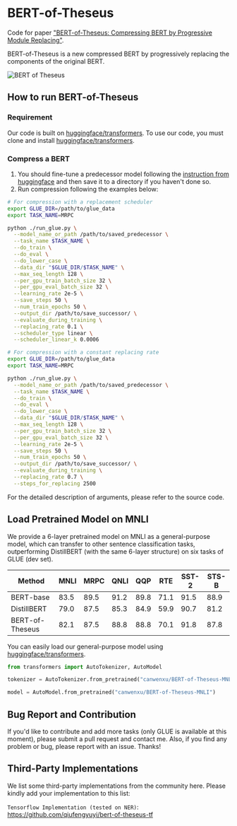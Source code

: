 # BERT-of-Theseus
Code for paper ["BERT-of-Theseus: Compressing BERT by Progressive Module Replacing"](http://arxiv.org/abs/2002.02925).

 BERT-of-Theseus is a new compressed BERT by progressively replacing the components of the original BERT.

![BERT of Theseus](https://github.com/JetRunner/BERT-of-Theseus/blob/master/bert-of-theseus.png?raw=true)

## How to run BERT-of-Theseus

### Requirement
Our code is built on [huggingface/transformers](https://github.com/huggingface/transformers). To use our code, you must clone and install [huggingface/transformers](https://github.com/huggingface/transformers).

### Compress a BERT
1. You should fine-tune a predecessor model following the [instruction from huggingface](https://github.com/huggingface/transformers/tree/master/examples#glue) and then save it to a directory if you haven't done so.
2. Run compression following the examples below:
```bash
# For compression with a replacement scheduler
export GLUE_DIR=/path/to/glue_data
export TASK_NAME=MRPC

python ./run_glue.py \
  --model_name_or_path /path/to/saved_predecessor \
  --task_name $TASK_NAME \
  --do_train \
  --do_eval \
  --do_lower_case \
  --data_dir "$GLUE_DIR/$TASK_NAME" \
  --max_seq_length 128 \
  --per_gpu_train_batch_size 32 \
  --per_gpu_eval_batch_size 32 \
  --learning_rate 2e-5 \
  --save_steps 50 \
  --num_train_epochs 50 \
  --output_dir /path/to/save_successor/ \
  --evaluate_during_training \
  --replacing_rate 0.1 \
  --scheduler_type linear \
  --scheduler_linear_k 0.0006
```

```bash
# For compression with a constant replacing rate
export GLUE_DIR=/path/to/glue_data
export TASK_NAME=MRPC

python ./run_glue.py \
  --model_name_or_path /path/to/saved_predecessor \
  --task_name $TASK_NAME \
  --do_train \
  --do_eval \
  --do_lower_case \
  --data_dir "$GLUE_DIR/$TASK_NAME" \
  --max_seq_length 128 \
  --per_gpu_train_batch_size 32 \
  --per_gpu_eval_batch_size 32 \
  --learning_rate 2e-5 \
  --save_steps 50 \
  --num_train_epochs 50 \
  --output_dir /path/to/save_successor/ \
  --evaluate_during_training \
  --replacing_rate 0.7 \
  --steps_for_replacing 2500 
```
For the detailed description of arguments, please refer to the source code.

## Load Pretrained Model on MNLI

We provide a 6-layer pretrained model on MNLI as a general-purpose model, which can transfer to other sentence classification tasks, outperforming DistillBERT (with the same 6-layer structure) on six tasks of GLUE (dev set).

| Method          | MNLI | MRPC | QNLI | QQP  | RTE  | SST-2 | STS-B |
|-----------------|------|------|------|------|------|-------|-------|
| BERT-base       | 83.5 | 89.5 | 91.2 | 89.8 | 71.1 | 91.5  | 88.9  |
| DistillBERT     | 79.0 | 87.5 | 85.3 | 84.9 | 59.9 | 90.7  | 81.2  |
| BERT-of-Theseus | 82.1 | 87.5 | 88.8 | 88.8 | 70.1 | 91.8  | 87.8  |

You can easily load our general-purpose model using [huggingface/transformers](https://github.com/huggingface/transformers).

```python
from transformers import AutoTokenizer, AutoModel

tokenizer = AutoTokenizer.from_pretrained("canwenxu/BERT-of-Theseus-MNLI")

model = AutoModel.from_pretrained("canwenxu/BERT-of-Theseus-MNLI")

```

## Bug Report and Contribution
If you'd like to contribute and add more tasks (only GLUE is available at this moment), please submit a pull request and contact me. Also, if you find any problem or bug, please report with an issue. Thanks!

## Third-Party Implementations
We list some third-party implementations from the community here. Please kindly add your implementation to this list:

`Tensorflow Implementation (tested on NER)`: https://github.com/qiufengyuyi/bert-of-theseus-tf
